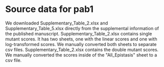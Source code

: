 # Source data for pab1

We downloaded Supplementary_Table_2.xlsx and Supplementary_Table_5.xlsx directly from the supplemental information of the published manuscript.
Supplementary_Table_2.xlsx contains single mutant scores. 
It has two sheets, one with the linear scores and one with log-transformed scores.
We manually converted both sheets to separate csv files.
Supplementary_Table_2.xlsx contains the double mutant scores.
We manually converted the scores inside of the "All_Epistasis" sheet to a csv file. 
